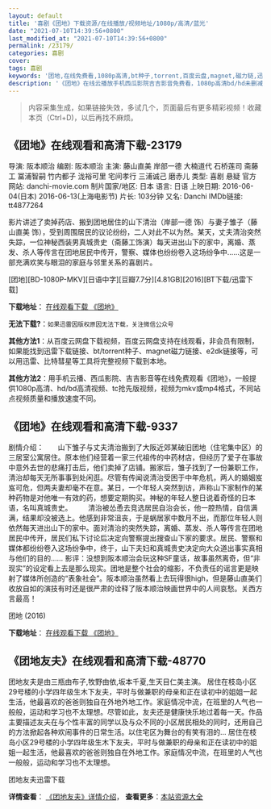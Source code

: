 ```yaml
---
layout: default
title: '喜剧《团地》下载资源/在线播放/视频地址/1080p/高清/蓝光'
date: "2021-07-10T14:39:56+0800"
last_modified_at: "2021-07-10T14:39:56+0800"
permalink: /23179/
categories: 喜剧
cover:
tags: 喜剧
keywords: '团地,在线免费看,1080p高清,bt种子,torrent,百度云盘,magnet,磁力链,迅雷下载资源'
description: '《团地》在线云播放手机西瓜影院吉吉影音免费看，1080p高清bd/hd未删减完整版和tc抢先枪版，mkv/mp4格式，附带bt/torrent种子、magnet/磁力链、百度云盘、网盘资源迅雷下载链接'
---
```


>内容采集生成，如果链接失效，多试几个，页面最后有更多精彩视频！收藏本页（Ctrl+D)，以后再找不麻烦。


## 《团地》在线观看和高清下载-23179

导演: 阪本顺治 编剧: 阪本顺治 主演: 藤山直美 岸部一德 大楠道代 石桥莲司 斋藤工 冨浦智嗣 竹内都子 泷裕可里 宅间孝行 三浦诚己 磨赤儿 类型: 喜剧 悬疑 官方网站: danchi-movie.com 制片国家/地区: 日本 语言: 日语 上映日期: 2016-06-04(日本) 2016-06-13(上海电影节) 片长: 103分钟 又名: Danchi IMDb链接: tt4877264

影片讲述了卖掉药店、搬到团地居住的山下清治（岸部一德 饰）与妻子雏子（藤山直美 饰），受到周围居民的议论纷纷，二人对此不以为然。某天，丈夫清治突然失踪，一位神秘西装男真城贵史（斋藤工饰演）每天进出山下的家中，离婚、蒸发、杀人等传言在团地居民中传开，警察、媒体也纷纷卷入这场纷争中……这是一部充满欢笑与眼泪的家庭与邻里关系的喜剧片。


[团地][BD-1080P-MKV][日语中字][豆瓣7.7分][4.81GB][2016][BT下载/迅雷下载]

**下载地址**： [在线观看下载 《团地》](https://www.btdx8.com/torrent/danchi_2016.html) 


**无法下载?**：`如果迅雷因版权原因无法下载，关注微信公众号 `

**其他方法1**：从百度云网盘下载视频，百度云网盘支持在线观看，非会员有限制，如果能找到迅雷下载链接、bt/torrent种子、magnet磁力链接、e2dk链接等，可以用迅雷、比特彗星等工具将完整视频下载到本地。

**其他方法2**：用手机云播、西瓜影院、吉吉影音等在线免费观看《团地》，一般提供1080p高清、hd/bd高清视频、tc抢先版视频，视频为mkv或mp4格式，不同站点视频质量和播放速度不同。


## 《团地》在线观看和高清下载-9337

剧情介绍：　　山下雏子与丈夫清治搬到了大阪近郊某破旧团地（住宅集中区）的三居室公寓居住。原本他们经营着一家三代祖传的中药材店，但经历了爱子在事故中意外去世的悲痛打击后，他们卖掉了店铺。搬家后，雏子找到了一份兼职工作，清治却每天无所事事到处闲逛。尽管有传闻说清治受困于中年危机，两人的婚姻岌岌可危，但两夫妻却毫不在意。某日，一个年轻人突然到访，声称山下家制作的某种药物是对他唯一有效的药，想要定期购买。神秘的年轻人整日说着奇怪的日本语，名叫真城贵史。 　　清治被怂恿去竞选居民自治会长，他一腔热情，自信满满，结果却没被选上。他感到非常沮丧，于是蜗居家中数月不出，而那位年轻人则依然每天进出山下的家中。面对清治的突然失踪，离婚、蒸发、杀人等传言在团地居民中传开，居民们私下讨论后决定向警察提出搜查山下家的要求。居民、警察和媒体都纷纷卷入这场纷争中，终于，山下夫妇和真城贵史决定向大众道出事实真相与他们的目的…… 影评：没想到阪本顺治会玩这种SF童话，故事虽然离奇，但“非现实”的设定看上去是那么现实。团地是整个社会的缩影，不负责任的谣言更是映射了媒体所创造的“表象社会”。阪本顺治虽然看上去玩得很high，但是藤山直美们收放自如的演技有时还是很严肃的诠释了阪本顺治映画世界中的人间哀愁。关西方言最高！


团地 (2016)

**下载地址**： [在线观看下载 《团地》](https://www.btbtdy.me/btdy/dy9623.html) 


## 《团地友夫》在线观看和高清下载-48770

团地友夫是由三瓶由布子,牧野由依,坂本千夏,生天目仁美主演。 居住在枝岛小区29号楼的小学四年级生木下友夫，平时与做兼职的母亲和正在读初中的姐姐一起生活，他最喜欢的爸爸则独自在外地外地工作。家庭情况中流，在班里的人气也一般般，运动和学习也不太理想。尽管如此，友夫还是健康快乐地过着每一天。作品主要描述友夫在与个性丰富的同学以及与众不同的小区居民相处的同时，还用自己的方法掀起各种欢闹事件的日常生活。以住宅区为舞台的有笑有泪的... 居住在枝岛小区29号楼的小学四年级生木下友夫，平时与做兼职的母亲和正在读初中的姐姐一起生活，他最喜欢的爸爸则独自在外地工作。家庭情况中流，在班里的人气也一般般，运动和学习也不太理想。</p>


团地友夫迅雷下载

**详情查看**： [《团地友夫》详情介绍](/movie/48770/)， **查看更多**：[本站资源大全](/movie/t/all/)

